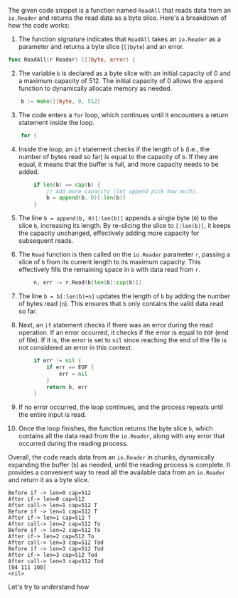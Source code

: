 The given code snippet is a function named `ReadAll` that reads data from an `io.Reader` and returns the read data as a byte slice. Here's a breakdown of how the code works:

1. The function signature indicates that `ReadAll` takes an `io.Reader` as a parameter and returns a byte slice (`[]byte`) and an error.

```go
func ReadAll(r Reader) ([]byte, error) {
```

2. The variable `b` is declared as a byte slice with an initial capacity of 0 and a maximum capacity of 512. The initial capacity of 0 allows the `append` function to dynamically allocate memory as needed.

```go
	b := make([]byte, 0, 512)
```

3. The code enters a `for` loop, which continues until it encounters a return statement inside the loop.

```go
	for {
```

4. Inside the loop, an `if` statement checks if the length of `b` (i.e., the number of bytes read so far) is equal to the capacity of `b`. If they are equal, it means that the buffer is full, and more capacity needs to be added.

```go
		if len(b) == cap(b) {
			// Add more capacity (let append pick how much).
			b = append(b, 0)[:len(b)]
		}
```

5. The line `b = append(b, 0)[:len(b)]` appends a single byte (`0`) to the slice `b`, increasing its length. By re-slicing the slice to `[:len(b)]`, it keeps the capacity unchanged, effectively adding more capacity for subsequent reads.

6. The `Read` function is then called on the `io.Reader` parameter `r`, passing a slice of `b` from its current length to its maximum capacity. This effectively fills the remaining space in `b` with data read from `r`.

```go
		n, err := r.Read(b[len(b):cap(b)])
```

7. The line `b = b[:len(b)+n]` updates the length of `b` by adding the number of bytes read (`n`). This ensures that `b` only contains the valid data read so far.

8. Next, an `if` statement checks if there was an error during the read operation. If an error occurred, it checks if the error is equal to `EOF` (end of file). If it is, the error is set to `nil` since reaching the end of the file is not considered an error in this context.

```go
		if err != nil {
			if err == EOF {
				err = nil
			}
			return b, err
		}
```

9. If no error occurred, the loop continues, and the process repeats until the entire input is read.

10. Once the loop finishes, the function returns the byte slice `b`, which contains all the data read from the `io.Reader`, along with any error that occurred during the reading process.

Overall, the code reads data from an `io.Reader` in chunks, dynamically expanding the buffer (`b`) as needed, until the reading process is complete. It provides a convenient way to read all the available data from an `io.Reader` and return it as a byte slice.

```
Before if -> len=0 cap=512 
After if-> len=0 cap=512 
After call-> len=1 cap=512 T
Before if -> len=1 cap=512 T
After if-> len=1 cap=512 T
After call-> len=2 cap=512 To
Before if -> len=2 cap=512 To
After if-> len=2 cap=512 To
After call-> len=3 cap=512 Tod
Before if -> len=3 cap=512 Tod
After if-> len=3 cap=512 Tod
After call-> len=3 cap=512 Tod
[84 111 100]
<nil>
```

Let's try to understand how 